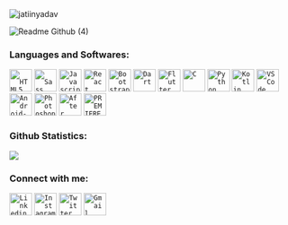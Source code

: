 <img src="https://komarev.com/ghpvc/?username=jatiinyadav&label=Profile+Views" alt="jatiinyadav" />

![Readme Github (4)](https://user-images.githubusercontent.com/73248007/120210144-15dce300-c24d-11eb-81fd-e72ee2aacfa8.png)

 <!--<img src="https://github-hero-readme.vercel.app/api?username=jatiinyadav&linkedin=jatiinyadav&twitter=jatiin_yadav&description=App Developer | Web Developer | Video Editor" width="100%">-->


### Languages and Softwares:

<code><img width="40px" src="https://img.icons8.com/color/48/000000/html-5.png" title = " HTML5"  /></code>
<code><img width="40px" src="https://img.icons8.com/color/48/000000/sass.png" title = " Sass"  /></code>
<code><img width="40px" src="https://img.icons8.com/color/48/000000/javascript.png" title="Javascript"/></code>
<code><img width="40px" src="https://img.icons8.com/color/48/000000/react-native.png" title="React"/></code>
<code><img width="40px" src="https://img.icons8.com/color/48/000000/bootstrap.png" title = "Bootstrap"/></code>
<code><img width="40px" src="https://img.icons8.com/color/48/000000/dart.png" title = "Dart"/></code>
<code><img width="40px" src="https://img.icons8.com/color/48/000000/flutter.png" title="Flutter"/></code>
<code><img width="40px" src="https://img.icons8.com/color/3x/c-programming.png" title="C"/></code>
<code><img width="40px" src="https://img.icons8.com/color/4x/000000/python.png" title="Python"/></code>
<code><img width="40px" src="https://img.icons8.com/color/48/000000/kotlin.png" title="Kotlin"/></code>
<code><img width="40px" src="https://img.icons8.com/color/48/000000/visual-studio-code-2019.png" title = "VSCode"/></code>
<code><img width="40px" src="https://1.bp.blogspot.com/-LgTa-xDiknI/X4EflN56boI/AAAAAAAAPuk/24YyKnqiGkwRS9-_9suPKkfsAwO4wHYEgCLcBGAsYHQ/s0/image9.png" alt ="Android-Studio"/></code>
<code><img width="40px" src="https://img.icons8.com/color/48/000000/adobe-photoshop.png" title = "Photoshop"/></code>
<code><img width="40px" src="https://img.icons8.com/color/48/000000/adobe-after-effects.png" title = "After Effects"/></code>
<code><img width="40px" src="https://img.icons8.com/color/48/000000/adobe-premiere-pro.png" title = "PREMIERE PRO"/></code>
 
### Github Statistics:
<img src="https://github-readme-stats.vercel.app/api?username=jatiinyadav&&show_icons=true&count_private=true&theme=algolia" />

### Connect with me:
<code><a href="https://www.linkedin.com/in/jatiinyadav/"><img width="40px" src="https://img.icons8.com/color/8x/000000/linkedin.png" title="Linkedin"/></a></code>
<code><a href="https://www.instagram.com/jatiin_yadav"><img width="40px" src="https://img.icons8.com/fluent/48/000000/instagram-new.png" title="Instagram"/></a></code>
<code><a href="https://twitter.com/jatiin_yadav"><img width="40px" src="https://img.icons8.com/fluent/48/000000/twitter.png" title="Twitter"/></a></code>
<code><a href="mailto:jatiinhere@gmail.com"><img width="40px" src="https://img.icons8.com/fluent/48/000000/gmail.png" title="Gmail"/></a></code>
